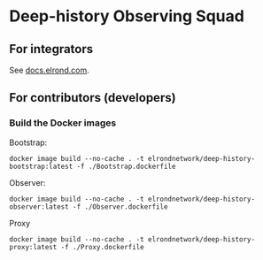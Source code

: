 # Deep-history Observing Squad

## For integrators

See [docs.elrond.com](https://docs.elrond.com/integrators/deep-history-squad).

## For contributors (developers)

### Build the Docker images

Bootstrap:

```
docker image build --no-cache . -t elrondnetwork/deep-history-bootstrap:latest -f ./Bootstrap.dockerfile
```

Observer:

```
docker image build --no-cache . -t elrondnetwork/deep-history-observer:latest -f ./Observer.dockerfile 
```

Proxy

```
docker image build --no-cache . -t elrondnetwork/deep-history-proxy:latest -f ./Proxy.dockerfile
```

